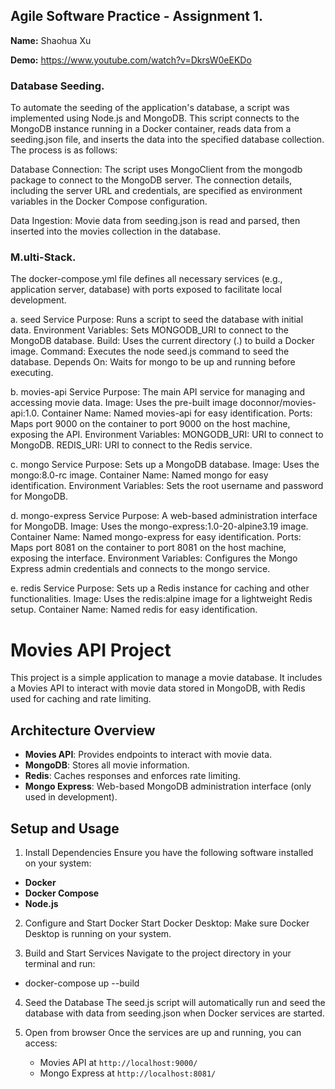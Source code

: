 ## Agile Software Practice - Assignment 1.

__Name:__ Shaohua Xu

__Demo:__ https://www.youtube.com/watch?v=DkrsW0eEKDo

### Database Seeding.

To automate the seeding of the application's database, a script was implemented using Node.js and MongoDB. This script connects to the MongoDB instance running in a Docker container, reads data from a seeding.json file, and inserts the data into the specified database collection. The process is as follows:

Database Connection: The script uses MongoClient from the mongodb package to connect to the MongoDB server. The connection details, including the server URL and credentials, are specified as environment variables in the Docker Compose configuration.

Data Ingestion: Movie data from seeding.json is read and parsed, then inserted into the movies collection in the database.

### M.ulti-Stack.

The docker-compose.yml file defines all necessary services (e.g., application server, database) with ports exposed to facilitate local development.

a. seed Service
Purpose: Runs a script to seed the database with initial data.
Environment Variables: Sets MONGODB_URI to connect to the MongoDB database.
Build: Uses the current directory (.) to build a Docker image.
Command: Executes the node seed.js command to seed the database.
Depends On: Waits for mongo to be up and running before executing.

b. movies-api Service
Purpose: The main API service for managing and accessing movie data.
Image: Uses the pre-built image doconnor/movies-api:1.0.
Container Name: Named movies-api for easy identification.
Ports: Maps port 9000 on the container to port 9000 on the host machine, exposing the API.
Environment Variables:
MONGODB_URI: URI to connect to MongoDB.
REDIS_URI: URI to connect to the Redis service.

c. mongo Service
Purpose: Sets up a MongoDB database.
Image: Uses the mongo:8.0-rc image.
Container Name: Named mongo for easy identification.
Environment Variables: Sets the root username and password for MongoDB.

d. mongo-express Service
Purpose: A web-based administration interface for MongoDB.
Image: Uses the mongo-express:1.0-20-alpine3.19 image.
Container Name: Named mongo-express for easy identification.
Ports: Maps port 8081 on the container to port 8081 on the host machine, exposing the interface.
Environment Variables: Configures the Mongo Express admin credentials and connects to the mongo service.

e. redis Service
Purpose: Sets up a Redis instance for caching and other functionalities.
Image: Uses the redis:alpine image for a lightweight Redis setup.
Container Name: Named redis for easy identification.

# Movies API Project

This project is a simple application to manage a movie database. It includes a Movies API to interact with movie data stored in MongoDB, with Redis used for caching and rate limiting.

## Architecture Overview

- **Movies API**: Provides endpoints to interact with movie data.
- **MongoDB**: Stores all movie information.
- **Redis**: Caches responses and enforces rate limiting.
- **Mongo Express**: Web-based MongoDB administration interface (only used in development).

## Setup and Usage
1. Install Dependencies
Ensure you have the following software installed on your system:

- **Docker**
- **Docker Compose**
- **Node.js**

2. Configure and Start Docker
Start Docker Desktop: Make sure Docker Desktop is running on your system.

3. Build and Start Services
Navigate to the project directory in your terminal and run:

- docker-compose up --build

4. Seed the Database
The seed.js script will automatically run and seed the database with data from seeding.json when Docker services are started.

5. Open from browser
Once the services are up and running, you can access:

   - Movies API at `http://localhost:9000/`
   - Mongo Express at `http://localhost:8081/`
